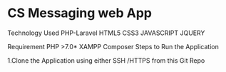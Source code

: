 # CS Messaging web App

Technology Used 
      PHP-Laravel 
      HTML5
      CSS3
      JAVASCRIPT
      JQUERY
      
 Requirement
     PHP >7.0*
     XAMPP 
     Composer 
Steps to Run the Application

   1.Clone the Application using either SSH /HTTPS from this Git Repo 
